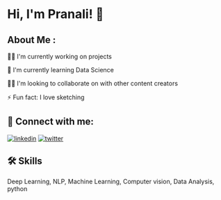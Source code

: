
# Hi, I'm Pranali! 👋


## About Me :
👩‍💻 I'm currently working on projects

🧠 I'm currently learning  Data Science

👯‍♀️ I'm looking to collaborate on with other content creators

⚡️ Fun fact: I love sketching


## 🔗 Connect with me:

[![linkedin](https://img.shields.io/badge/linkedin-0A66C2?style=for-the-badge&logo=linkedin&logoColor=white)](https://www.linkedin.com/in/pranali-rahangdale-128083213/)
[![twitter](https://img.shields.io/badge/twitter-1DA1F2?style=for-the-badge&logo=twitter&logoColor=white)](https://twitter.com/PranaliRa19)


## 🛠 Skills
 Deep Learning, NLP, Machine Learning, Computer vision, Data Analysis, python
 
